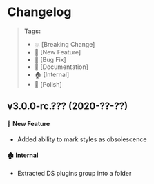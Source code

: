 Changelog
=========

> **Tags:**
> - :boom:       [Breaking Change]
> - :rocket:     [New Feature]
> - :bug:        [Bug Fix]
> - :memo:       [Documentation]
> - :house:      [Internal]
> - :nail_care:  [Polish]

## v3.0.0-rc.??? (2020-??-??)

#### :rocket: New Feature

* Added ability to mark styles as obsolescence

#### :house: Internal

*  Extracted DS plugins group into a folder

